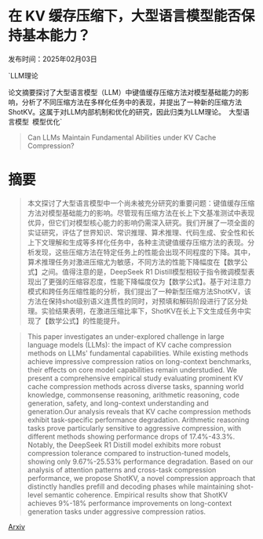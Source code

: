# 在 KV 缓存压缩下，大型语言模型能否保持基本能力？

发布时间：2025年02月03日

`LLM理论

论文摘要探讨了大型语言模型（LLM）中键值缓存压缩方法对模型基础能力的影响，分析了不同压缩方法在多样化任务中的表现，并提出了一种新的压缩方法ShotKV。这属于对LLM内部机制和优化的研究，因此归类为LLM理论。` `大型语言模型` `模型优化`

> Can LLMs Maintain Fundamental Abilities under KV Cache Compression?

# 摘要

> 本文探讨了大型语言模型中一个尚未被充分研究的重要问题：键值缓存压缩方法对模型基础能力的影响。尽管现有压缩方法在长上下文基准测试中表现优异，但它们对模型核心能力的影响仍需深入研究。我们开展了一项全面的实证研究，评估了世界知识、常识推理、算术推理、代码生成、安全性和长上下文理解和生成等多样化任务中，各种主流键值缓存压缩方法的表现。分析发现，这些压缩方法在特定任务上的性能会出现不同程度的下降。其中，算术推理任务对激进压缩尤为敏感，不同方法的性能下降幅度在【数学公式】之间。值得注意的是，DeepSeek R1 Distill模型相较于指令微调模型表现出了更强的压缩容忍度，性能下降幅度仅为【数学公式】。基于对注意力模式和跨任务压缩性能的分析，我们提出了一种新型压缩方法ShotKV，该方法在保持shot级别语义连贯性的同时，对预填和解码阶段进行了区分处理。实验结果表明，在激进压缩比率下，ShotKV在长上下文生成任务中实现了【数学公式】的性能提升。

> This paper investigates an under-explored challenge in large language models (LLMs): the impact of KV cache compression methods on LLMs' fundamental capabilities. While existing methods achieve impressive compression ratios on long-context benchmarks, their effects on core model capabilities remain understudied. We present a comprehensive empirical study evaluating prominent KV cache compression methods across diverse tasks, spanning world knowledge, commonsense reasoning, arithmetic reasoning, code generation, safety, and long-context understanding and generation.Our analysis reveals that KV cache compression methods exhibit task-specific performance degradation. Arithmetic reasoning tasks prove particularly sensitive to aggressive compression, with different methods showing performance drops of $17.4\%$-$43.3\%$. Notably, the DeepSeek R1 Distill model exhibits more robust compression tolerance compared to instruction-tuned models, showing only $9.67\%$-$25.53\%$ performance degradation. Based on our analysis of attention patterns and cross-task compression performance, we propose ShotKV, a novel compression approach that distinctly handles prefill and decoding phases while maintaining shot-level semantic coherence. Empirical results show that ShotKV achieves $9\%$-$18\%$ performance improvements on long-context generation tasks under aggressive compression ratios.

[Arxiv](https://arxiv.org/abs/2502.01941)